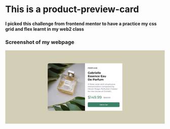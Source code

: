 # This is a product-preview-card 

#### I picked this challenge from frontend mentor to have a practice my css grid and flex learnt in my web2 class 


### Screenshot of my webpage
![image](./image/previewpage.png)